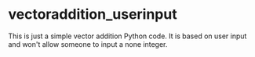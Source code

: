 # vectoraddition_userinput

This is just a simple vector addition Python code. It is based on user input and won't allow someone to input a none integer. 
